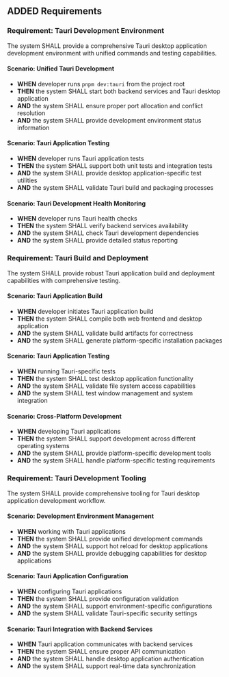 ## ADDED Requirements

### Requirement: Tauri Development Environment
The system SHALL provide a comprehensive Tauri desktop application development environment with unified commands and testing capabilities.

#### Scenario: Unified Tauri Development
- **WHEN** developer runs `pnpm dev:tauri` from the project root
- **THEN** the system SHALL start both backend services and Tauri desktop application
- **AND** the system SHALL ensure proper port allocation and conflict resolution
- **AND** the system SHALL provide development environment status information

#### Scenario: Tauri Application Testing
- **WHEN** developer runs Tauri application tests
- **THEN** the system SHALL support both unit tests and integration tests
- **AND** the system SHALL provide desktop application-specific test utilities
- **AND** the system SHALL validate Tauri build and packaging processes

#### Scenario: Tauri Development Health Monitoring
- **WHEN** developer runs Tauri health checks
- **THEN** the system SHALL verify backend services availability
- **AND** the system SHALL check Tauri development dependencies
- **AND** the system SHALL provide detailed status reporting

### Requirement: Tauri Build and Deployment
The system SHALL provide robust Tauri application build and deployment capabilities with comprehensive testing.

#### Scenario: Tauri Application Build
- **WHEN** developer initiates Tauri application build
- **THEN** the system SHALL compile both web frontend and desktop application
- **AND** the system SHALL validate build artifacts for correctness
- **AND** the system SHALL generate platform-specific installation packages

#### Scenario: Tauri Application Testing
- **WHEN** running Tauri-specific tests
- **THEN** the system SHALL test desktop application functionality
- **AND** the system SHALL validate file system access capabilities
- **AND** the system SHALL test window management and system integration

#### Scenario: Cross-Platform Development
- **WHEN** developing Tauri applications
- **THEN** the system SHALL support development across different operating systems
- **AND** the system SHALL provide platform-specific development tools
- **AND** the system SHALL handle platform-specific testing requirements

### Requirement: Tauri Development Tooling
The system SHALL provide comprehensive tooling for Tauri desktop application development workflow.

#### Scenario: Development Environment Management
- **WHEN** working with Tauri applications
- **THEN** the system SHALL provide unified development commands
- **AND** the system SHALL support hot reload for desktop applications
- **AND** the system SHALL provide debugging capabilities for desktop applications

#### Scenario: Tauri Application Configuration
- **WHEN** configuring Tauri applications
- **THEN** the system SHALL provide configuration validation
- **AND** the system SHALL support environment-specific configurations
- **AND** the system SHALL validate Tauri-specific security settings

#### Scenario: Tauri Integration with Backend Services
- **WHEN** Tauri application communicates with backend services
- **THEN** the system SHALL ensure proper API communication
- **AND** the system SHALL handle desktop application authentication
- **AND** the system SHALL support real-time data synchronization